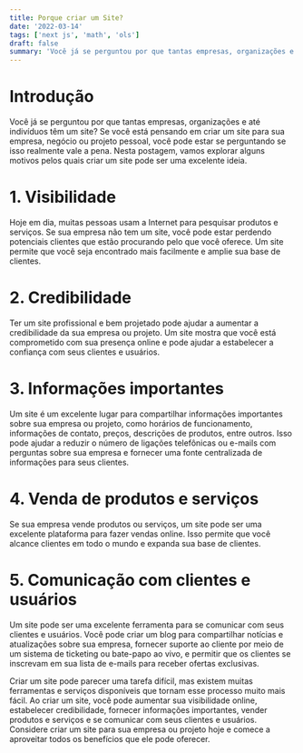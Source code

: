 ```yaml
---
title: Porque criar um Site?
date: '2022-03-14'
tags: ['next js', 'math', 'ols']
draft: false
summary: 'Você já se perguntou por que tantas empresas, organizações e até indivíduos têm um site?'
---
```


# Introdução

Você já se perguntou por que tantas empresas, organizações e até indivíduos têm um site? Se você está pensando em criar um site para sua empresa, negócio ou projeto pessoal, você pode estar se perguntando se isso realmente vale a pena. Nesta postagem, vamos explorar alguns motivos pelos quais criar um site pode ser uma excelente ideia.

# 1. Visibilidade

Hoje em dia, muitas pessoas usam a Internet para pesquisar produtos e serviços. Se sua empresa não tem um site, você pode estar perdendo potenciais clientes que estão procurando pelo que você oferece. Um site permite que você seja encontrado mais facilmente e amplie sua base de clientes.

# 2. Credibilidade

Ter um site profissional e bem projetado pode ajudar a aumentar a credibilidade da sua empresa ou projeto. Um site mostra que você está comprometido com sua presença online e pode ajudar a estabelecer a confiança com seus clientes e usuários.

# 3. Informações importantes

Um site é um excelente lugar para compartilhar informações importantes sobre sua empresa ou projeto, como horários de funcionamento, informações de contato, preços, descrições de produtos, entre outros. Isso pode ajudar a reduzir o número de ligações telefônicas ou e-mails com perguntas sobre sua empresa e fornecer uma fonte centralizada de informações para seus clientes.

# 4. Venda de produtos e serviços

Se sua empresa vende produtos ou serviços, um site pode ser uma excelente plataforma para fazer vendas online. Isso permite que você alcance clientes em todo o mundo e expanda sua base de clientes.

# 5. Comunicação com clientes e usuários

Um site pode ser uma excelente ferramenta para se comunicar com seus clientes e usuários. Você pode criar um blog para compartilhar notícias e atualizações sobre sua empresa, fornecer suporte ao cliente por meio de um sistema de ticketing ou bate-papo ao vivo, e permitir que os clientes se inscrevam em sua lista de e-mails para receber ofertas exclusivas.

Criar um site pode parecer uma tarefa difícil, mas existem muitas ferramentas e serviços disponíveis que tornam esse processo muito mais fácil. Ao criar um site, você pode aumentar sua visibilidade online, estabelecer credibilidade, fornecer informações importantes, vender produtos e serviços e se comunicar com seus clientes e usuários. Considere criar um site para sua empresa ou projeto hoje e comece a aproveitar todos os benefícios que ele pode oferecer.
